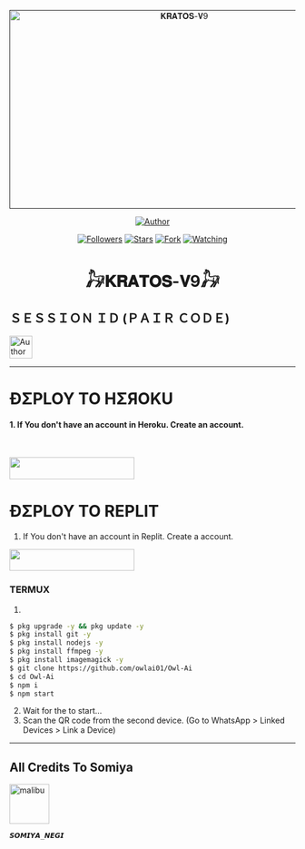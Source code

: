  <p align="center">  
  <a href="">
    <img alt="𝐊𝐑𝐀𝐓𝐎𝐒-𝐕9" width="600" height="350" src="https://telegra.ph/file/61cace84b0ce9fdebf4ee.jpg">
  </a>
</p>



<p align="center">
<a href="https://github.com/mickeynagasaki12/KRATOS-V9"><img title="Author" src="https://img.shields.io/badge/𝐀𝐋𝐌𝐈𝐆𝐇𝐓𝐘 𝐊𝐑𝐀𝐓𝐎𝐒-𝐕9 -red?style=for-the-badge&logo=github"></a>
<p/>

<p align="center">
<a href="https://github.com/mickeynagasaki12?tab=followers"><img title="Followers" src="https://img.shields.io/github/followers/mickeynagasaki12?label=Followers&style=social"></a>
<a href="https://github.com/mickeynagasaki12/KRATOS-V9-/stargazers/"><img title="Stars" src="https://img.shields.io/github/stars/mickeynagasaki12/KRATOS-V9?&style=social"></a>
<a href="https://github.com/mickeynagasaki12/KRATOS-V9-/network/members"><img title="Fork" src="https://img.shields.io/github/forks/owlai01/KRATOS-V9?style=social"></a>
<a href="https://github.com/mickeynagasaki12/KRATOS-V9-/watchers"><img title="Watching" src="https://img.shields.io/github/watchers/mickeynagasaki12/KRATOS-V9?label=Watching&style=social"></a>
</p>
 
<h1 align="center">𓃗𝐊𝐑𝐀𝐓𝐎𝐒-𝐕9𓃗</h1>

<h2 align="left">ＳＥＳＳＩＯＮ ＩＤ (ＰＡＩＲ ＣＯＤＥ)</h2>
<p align="left">
<a href="https://replit.com/@vagaabond9/Pairing-Owl-ai"><img height= "40" title="Author" src="https://img.shields.io/badge/SESSION ID-black?style=for-the-badge&logo=replit"></a>
<p/>

****




<h1 align="left">ÐΣPLOY TO HΣЯOKU</h1> 

#### 1. If You don't have an account in Heroku. Create an account.
<br>
       <p align="left"><a href="https://signup.heroku.com"> <img src="https://img.shields.io/badge/heroku%20Account-purple?style=for-the-badge&logo=heroku" width="220" height="38.45"/></a></p>



<h1 align="left">ÐΣPLOY TO REPLIT</h1> 

1. If You don't have an account in Replit. Create a account.
    <br>
<p align="left"><a href="https://replit.com/signup"> <img src="https://img.shields.io/badge/replit%20Account-purple?style=for-the-badge&logo=replit" width="220" height="38.45"/></a></p>


### TERMUX
1. 
```sh
$ pkg upgrade -y && pkg update -y
$ pkg install git -y
$ pkg install nodejs -y
$ pkg install ffmpeg -y
$ pkg install imagemagick -y
$ git clone https://github.com/owlai01/Owl-Ai
$ cd Owl-Ai
$ npm i 
$ npm start
```
2. Wait for the to start...
3. Scan the QR code from the second device. (Go to WhatsApp > Linked Devices > Link a Device) 
---------

<h2 align="left">All Credits To Somiya </h2>

<a href="https://github.com/mickeynagasaki12"><img src="https://telegra.ph/file/6ac60544dabe7d3c2c84a.jpg" width="70" height="70" alt="malibu"/></a>
  
`𝙎𝙊𝙈𝙄𝙔𝘼_𝙉𝙀𝙂𝙄`

